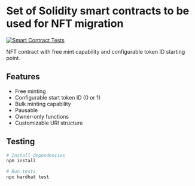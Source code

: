 # Set of Solidity smart contracts to be used for NFT migration

[![Smart Contract Tests](https://github.com/StartaleLabs/zk-nft-migration/actions/workflows/test.yml/badge.svg)](https://github.com/StartaleLabs/zk-nft-migration/actions/workflows/test.yml)


NFT contract with free mint capability and configurable token ID starting point.

## Features

- Free minting
- Configurable start token ID (0 or 1)
- Bulk minting capability
- Pausable
- Owner-only functions
- Customizable URI structure

## Testing

```bash
# Install dependencies
npm install

# Run tests
npx hardhat test
